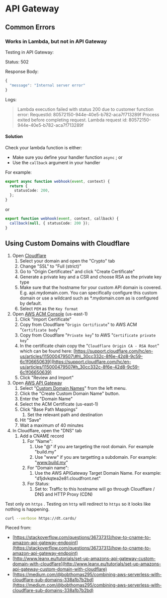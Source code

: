 # API Gateway

## Common Errors

### Works in Lambda, but not in API Gateway

Testing in API Gateway:

Status: 502

Response Body:

```javascript
{
  "message": "Internal server error"
}
```

Logs:

> Lambda execution failed with status 200 due to customer function error: RequestId: 80572150-944e-40e5-b782-aca7f713289f Process exited before completing request. Lambda request id: 80572150-944e-40e5-b782-aca7f713289f

#### Solution

Check your lambda function is either:

* Make sure you define your handler function `async` ; or
* Use the `callback` argument in your handler

For example:

```typescript
export async function webhook(event, context) {
  return {
    statusCode: 200,
  };
}
```

or

```typescript
export function webhook(event, context, callback) {
  callback(null, { statusCode: 200 });
}
```

## Using Custom Domains with Cloudflare

1. Open [Cloudflare](https://dash.cloudflare.com/)
   1. Select your domain and open the "Crypto" tab
   2. Change "SSL" to "Full \(strict\)"
   3. Go to "Origin Certificates" and click "Create Certificate"
   4. Generate a private key and a CSR and choose RSA as the private key type
   5. Make sure that the hostname for your custom API domain is covered. E.g. api.mydomain.com. You can specifically configure this custom domain or use a wildcard such as \*.mydomain.com as is configured by default.
   6. Select `PEM` as the `Key format`
2. Open [AWS ACM Console](https://console.aws.amazon.com/acm/home) \(us-east-1\)
   1. Click "Import Certificate"
   2. Copy from Cloudflare "`Origin Certificate`" to AWS ACM "`Certificate body`"
   3. Copy from Cloudflare "`Private key`" to AWS "`Certificate private key`"
   4. In the certificate chain copy the "`Cloudflare Origin CA - RSA Root`" which can be found here: [https://support.cloudflare.com/hc/en-us/articles/115000479507\#h\_30cc332c-8f6e-42d8-9c59-6c1f06650639](https://support.cloudflare.com/hc/en-us/articles/115000479507#h_30cc332c-8f6e-42d8-9c59-6c1f06650639)
   5. Click "Review and Import"
3. Open [AWS API Gateway](https://console.aws.amazon.com/apigateway/home#/custom-domain-names)
   1. Select "[Custom Domain Names](https://console.aws.amazon.com/apigateway/home#/custom-domain-names)" from the left menu.
   2. Click the "Create Custom Domain Name" button.
   3. Enter the "Domain Name"
   4. Select the ACM Certificate \(us-east-1\)
   5. Click "Base Path Mappings"
      1. Set the relevant path and destination
   6. Hit "Save"
   7. Wait a maximum of 40 minutes
4. In Cloudflare, open the "DNS" tab
   1. Add a CNAME record
      1. For "Name":
         1. Use "@" if you are targeting the root domain. For example "build.my"
         2. Use "www" if you are targetting a subdomain. For example: "www.build.my"
      2. For "Domain name":
         1. Use the AWS APIGateway Target Domain Name. For example: "d1jdvkqtea2e81.cloudfront.net"
      3. For Status:
         1. Set to: Traffic to this hostname will go through Cloudflare / DNS and HTTP Proxy \(CDN\)

Test only on `https` . Testing on `http` will redirect to `https` so it looks like nothing is happening.

```bash
curl --verbose https://dt.cards/
```

Pieced from:

* [https://stackoverflow.com/questions/36737313/how-to-cname-to-amazon-api-gateway-endpoint](https://stackoverflow.com/questions/36737313/how-to-cname-to-amazon-api-gateway-endpoint)
* [http://www.leanx.eu/tutorials/set-up-amazons-api-gateway-custom-domain-with-cloudflare](http://www.leanx.eu/tutorials/set-up-amazons-api-gateway-custom-domain-with-cloudflare)
* [https://medium.com/@bobthomas295/combining-aws-serverless-with-cloudflare-sub-domains-338a1b7b2bd](https://medium.com/@bobthomas295/combining-aws-serverless-with-cloudflare-sub-domains-338a1b7b2bd)



